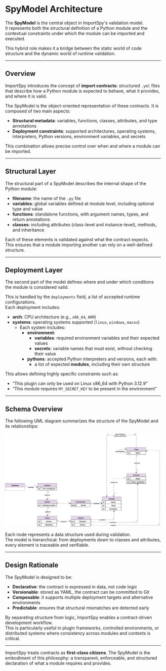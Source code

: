 # SpyModel Architecture

The **SpyModel** is the central object in ImportSpy's validation model.  
It represents both the structural definition of a Python module and the contextual constraints under which the module can be imported and executed.

This hybrid role makes it a bridge between the static world of code structure and the dynamic world of runtime validation.

---

## Overview

ImportSpy introduces the concept of **import contracts**: structured `.yml` files that describe how a Python module is expected to behave, what it provides, and where it is valid.

The SpyModel is the object-oriented representation of these contracts. It is composed of two main aspects:

- **Structural metadata**: variables, functions, classes, attributes, and type annotations
- **Deployment constraints**: supported architectures, operating systems, interpreters, Python versions, environment variables, and secrets

This combination allows precise control over when and where a module can be imported.

---

## Structural Layer

The structural part of a SpyModel describes the internal shape of the Python module:

- **filename**: the name of the `.py` file
- **variables**: global variables defined at module level, including optional type and value
- **functions**: standalone functions, with argument names, types, and return annotations
- **classes**: including attributes (class-level and instance-level), methods, and inheritance

Each of these elements is validated against what the contract expects.  
This ensures that a module importing another can rely on a well-defined structure.

---

## Deployment Layer

The second part of the model defines where and under which conditions the module is considered valid.

This is handled by the `deployments` field, a list of accepted runtime configurations.  
Each deployment includes:

- **arch**: CPU architecture (e.g., `x86_64`, `ARM`)
- **systems**: operating systems supported (`linux`, `windows`, `macos`)
  - Each system includes:
    - **environment**:
      - **variables**: required environment variables and their expected values
      - **secrets**: variable names that must exist, without checking their value
    - **pythons**: accepted Python interpreters and versions, each with:
      - a list of expected **modules**, including their own structure

This allows defining highly specific constraints such as:

- “This plugin can only be used on Linux x86_64 with Python 3.12.9”
- “This module requires `MY_SECRET_KEY` to be present in the environment”

---

## Schema Overview

The following UML diagram summarizes the structure of the SpyModel and its relationships:

![SpyModel UML](../assets/importspy-spy-model-architecture.png)

Each node represents a data structure used during validation.  
The model is hierarchical: from deployments down to classes and attributes, every element is traceable and verifiable.

---

## Design Rationale

The SpyModel is designed to be:

- **Declarative**: the contract is expressed in data, not code logic
- **Versionable**: stored as YAML, the contract can be committed to Git
- **Composable**: it supports multiple deployment targets and alternative environments
- **Predictable**: ensures that structural mismatches are detected early

By separating structure from logic, ImportSpy enables a contract-driven development workflow.  
This is particularly useful in plugin frameworks, controlled environments, or distributed systems where consistency across modules and contexts is critical.

---

ImportSpy treats contracts as **first-class citizens**. The SpyModel is the embodiment of this philosophy: a transparent, enforceable, and structured declaration of what a module requires and provides.
